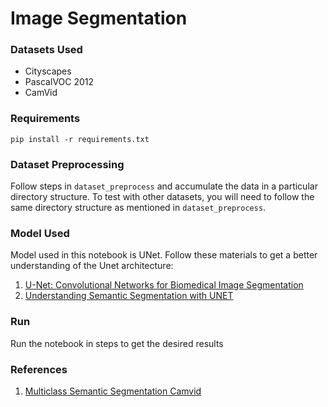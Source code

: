 # Image Segmentation

### Datasets Used
- Cityscapes
- PascalVOC 2012
- CamVid

### Requirements
`pip install -r requirements.txt`

### Dataset Preprocessing
Follow steps in `dataset_preprocess` and accumulate the data in a particular directory structure. To test with other datasets, you will need to follow the same directory structure as mentioned in `dataset_preprocess`.

### Model Used
Model used in this notebook is UNet. Follow these materials to get a better understanding of the Unet architecture:
1. [U-Net: Convolutional Networks for Biomedical Image Segmentation](https://arxiv.org/abs/1505.04597)
2. [Understanding Semantic Segmentation with UNET](https://towardsdatascience.com/understanding-semantic-segmentation-with-unet-6be4f42d4b47#:~:text=The%20UNET%20was%20developed%20by,convolutional%20and%20max%20pooling%20layers.)

### Run
Run the notebook in steps to get the desired results

### References
1. [Multiclass Semantic Segmentation Camvid](https://github.com/advaitsave/Multiclass-Semantic-Segmentation-CamVid)
